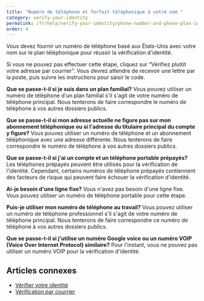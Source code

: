 ```yaml
---
title: "Numéro de téléphone et forfait téléphonique à votre nom "
category: verify-your-identity
permalink: /fr/help/verify-your-identity/phone-number-and-phone-plan-in-your-name/
order: 4
---
```

Vous devez fournir un numéro de téléphone basé aux États-Unis avec votre nom sur le plan téléphonique pour réussir la vérification d'identité. 

Si vous ne pouvez pas effectuer cette étape, cliquez sur “Vérifiez plutôt votre adresse par courrier”. Vous devrez attendre de recevoir une lettre par la poste, puis suivre les instructions pour saisir le code. 

**Que se passe-t-il si je suis dans un plan familial?** 
Vous pouvez utiliser un numéro de téléphone d'un plan familial s'il s'agit de votre numéro de téléphone principal. Nous tenterons de faire correspondre le numéro de téléphone à vos autres dossiers publics. 

**Que se passe-t-il si mon adresse actuelle ne figure pas sur mon abonnement téléphonique ou si l'adresse du titulaire principal du compte y figure?** 
Vous pouvez utiliser un numéro de téléphone et un abonnement téléphonique avec une adresse différente. Nous tenterons de faire correspondre le numéro de téléphone à vos autres dossiers publics. 

**Que se passe-t-il si j'ai un compte et un téléphone portable prépayés?** 
Les téléphones prépayés peuvent être utilisés pour la vérification de l'identité. Cependant, certains numéros de téléphone prépayés contiennent des facteurs de risque qui peuvent faire échouer la vérification d'identité. 

**Ai-je besoin d'une ligne fixe?** 
Vous n'avez pas besoin d'une ligne fixe. Vous pouvez utiliser un numéro de téléphone portable pour cette étape. 

**Puis-je utiliser mon numéro de téléphone au travail?** 
Vous pouvez utiliser un numéro de téléphone professionnel s'il s'agit de votre numéro de téléphone principal. Nous tenterons de faire correspondre ce numéro de téléphone à vos autres dossiers publics.


**Que se passe-t-il si j'utilise un numéro Google voice ou un numéro VOIP (Voice Over Internet Protocol) similaire?** 
Pour l'instant, vous ne pouvez pas utiliser un numéro VOIP pour la vérification d'identité. 

## Articles connexes 
- [Vérifier votre identité](/fr/help/verify-your-identity/how-to-verify-your-identity/)
- [Vérification par courrier](/fr/help/verify-your-identity/verify-your-address-by-mail/)